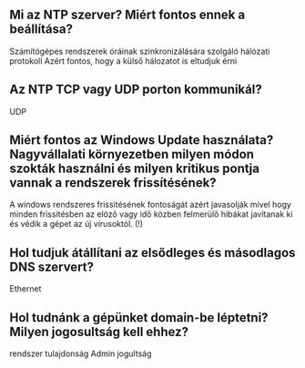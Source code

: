 ## Mi az NTP szerver? Miért fontos ennek a beállítása?
Számítógépes rendszerek óráinak szinkronizálására szolgáló hálózati protokoll
Azért fontos, hogy a külső hálozatot is eltudjuk érni

## Az NTP TCP vagy UDP porton kommunikál?
UDP

## Miért fontos az Windows Update használata? Nagyvállalati környezetben milyen módon szokták használni és milyen kritikus pontja vannak a rendszerek frissítésének?
A windows rendszeres frissitésének fontoságát azért javasolják mivel hogy minden frissitésben az elöző vagy idő közben felmerülő hibákat javítanak ki és védik a gépet az új vírusoktól.
(!)

## Hol tudjuk átállítani az elsődleges és másodlagos DNS szervert?
Ethernet

## Hol tudnánk a gépünket domain-be léptetni? Milyen jogosultság kell ehhez?
rendszer tulajdonság
Admin jogultság